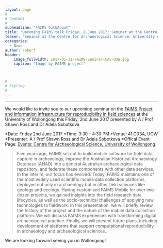 ```yaml
---
layout: page
#
# Content
#
subheadline: "FAIMS Out&About"
title: "Upcoming FAIMS talk Friday, 2.June 2017: Seminar at the Centre for Archaeological Science, University of Wollongong"
teaser: "Seminar at the Centre for Archaeological Science, University of Wollongong"
categories:
  - News
author: robert
header:
    image_fullwidth: 2017-05-31-FAIMS-Seminar-CAS-UOW.jpg
    caption: "Image by FAIMS project" 
    


#
# Styling
#
---
```


<hr/>

We would like to invite you to our upcoming seminar on the [FAIMS Project and Information infrastructure for reproducibility in field sciences](http://cas.uow.edu.au/content/groups/public/@web/@smah/documents/doc/uow232918.pdf) at the University of Wollongong this Friday, 2nd June 2017 presented by A / Prof Shawn Ross and Dr Adela Sobotkova.

*Date: Friday 2nd June 2017
*Time: 3:30 - 4:30 PM
*Venue: 41.G03A, UOW
*Presenter: A / Prof Shawn Ross and Dr Adela Sobotkova
*Offical Event Page: [Events: Centre for Archaeological Science, University of Wollongong](http://cas.uow.edu.au/news/index.html). 

> Five years ago, FAIMS set out to build mobile software for field data capture in archaeology, improve the Australian Historical Archaeology Database (AHAD) into a general Australian archaeological data repository, and federate these components with other data services. In the interim, our focus has evolved. Today, FAIMS maintains one of the most widely used scientific mobile data collection platforms, deployed not only in archaeology but in other field sciences like geology and ecology. 
Having customised FAIMS Mobile for over two dozen projects, we gained insights into the field research data lifecycles, as well as the socio-technical challenges of applying new technologies to fieldwork.
In this presentation, we will briefly review the history of the project and the nature of the mobile data collection platform. We will discuss FAIMS experiences with transforming digital archaeological practice. Finally, we will present future plans, including development of platforms that support computational reproducibility in archaeology and archaeological sciences..

We are looking forward seeing you in Wollongong!
